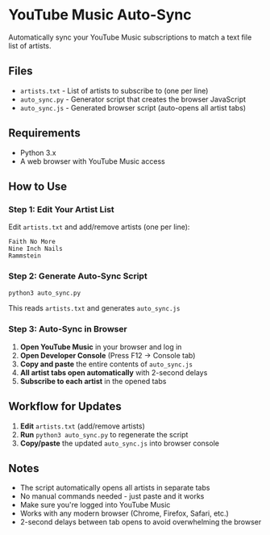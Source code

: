 # YouTube Music Auto-Sync

Automatically sync your YouTube Music subscriptions to match a text file list of artists.

## Files

- `artists.txt` - List of artists to subscribe to (one per line)
- `auto_sync.py` - Generator script that creates the browser JavaScript
- `auto_sync.js` - Generated browser script (auto-opens all artist tabs)

## Requirements

- Python 3.x
- A web browser with YouTube Music access

## How to Use

### Step 1: Edit Your Artist List
Edit `artists.txt` and add/remove artists (one per line):
```
Faith No More
Nine Inch Nails
Rammstein
```

### Step 2: Generate Auto-Sync Script
```bash
python3 auto_sync.py
```
This reads `artists.txt` and generates `auto_sync.js`

### Step 3: Auto-Sync in Browser
1. **Open YouTube Music** in your browser and log in
2. **Open Developer Console** (Press F12 → Console tab)
3. **Copy and paste** the entire contents of `auto_sync.js`
4. **All artist tabs open automatically** with 2-second delays
5. **Subscribe to each artist** in the opened tabs

## Workflow for Updates

1. **Edit** `artists.txt` (add/remove artists)
2. **Run** `python3 auto_sync.py` to regenerate the script
3. **Copy/paste** the updated `auto_sync.js` into browser console

## Notes

- The script automatically opens all artists in separate tabs
- No manual commands needed - just paste and it works
- Make sure you're logged into YouTube Music
- Works with any modern browser (Chrome, Firefox, Safari, etc.)
- 2-second delays between tab opens to avoid overwhelming the browser
